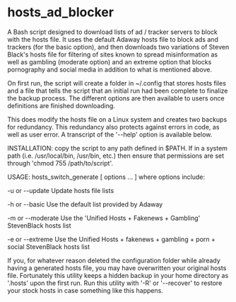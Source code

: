 # hosts_ad_blocker
A Bash script designed to download lists of ad / tracker servers to block with the hosts file.
It uses the default Adaway hosts file to block ads and trackers (for the basic option), and then downloads two variations of
Steven Black's hosts file for filtering of sites known to spread misinformation as well as gambling (moderate option) and
an extreme option that blocks pornography and social media in addition to what is mentioned above.

On first run, the script will create a folder in ~/.config that stores hosts files and a file that tells the script that an initial 
run had been complete to finalize the backup process. The different options are then available to users once definitions
are finished downloading.

This does modify the hosts file on a Linux system and creates two backups for redundancy. This redundancy
also protects against errors in code, as well as user error. A transcript of the '--help' option is available below.

INSTALLATION: copy the script to any path defined in $PATH. If in a system path (i.e. /usr/local/bin, /usr/bin, etc.) then
ensure that permissions are set through 'chmod 755 /path/to/script'.

USAGE: hosts_switch_generate [ options ... ]
where options include:

-u or --update    Update hosts file lists

-h or --basic     Use the default list provided by Adaway

-m or --moderate  Use the 'Unified Hosts + Fakenews + Gambling' StevenBlack
                  hosts list

-e or --extreme   Use the Unified Hosts + fakenews + gambling + porn + social
                  StevenBlack hosts list

If you, for whatever reason deleted the configuration folder
while already having a generated hosts file, you may have overwritten your
original hosts file. Fortunately this utility keeps a hidden backup
in your home directory as '.hosts' upon the first run.
Run this utility with '-R' or '--recover' to restore your stock hosts
in case something like this happens.
